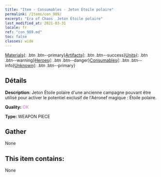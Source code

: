 ```yaml
---
title: "Item - Consumables - Jeton Étoile polaire"
permalink: /Items/con_989/
excerpt: "Era of Chaos  Jeton Étoile polaire"
last_modified_at: 2021-03-31
locale: fr
ref: "con_989.md"
toc: false
classes: wide
---
```

 [Materials](/fr/Items/){: .btn .btn--primary}[Artifacts](/fr/Items/Artifacts/){: .btn .btn--success}[Units](/fr/Items/Units/){: .btn .btn--warning}[Heroes](/fr/Items/Heroes/){: .btn .btn--danger}[Consumables](/fr/Items/Consumables/){: .btn .btn--info}[Unknown](/fr/Items/Unknown/){: .btn .btn--primary}

## Détails
 **Description:** Jeton Étoile polaire d'une ancienne campagne pouvant être utilisé pour activer le potentiel exclusif de l'Aéronef magique : Étoile polaire.

 **Quality:** <span style="color: #DA70D6">OK</span>

 **Type:** WEAPON PIECE

## Gather

  None

## This item contains:

  None

